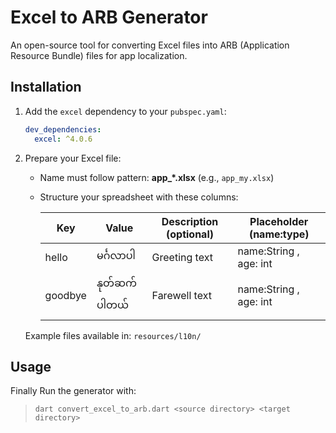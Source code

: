 # Excel to ARB Generator

An open-source tool for converting Excel files into ARB (Application Resource Bundle) files for app localization.

## Installation
1. Add the `excel` dependency to your `pubspec.yaml`:
    ```yaml
    dev_dependencies:
      excel: ^4.0.6
    ```

2. Prepare your Excel file:
   - Name must follow pattern: **app_*.xlsx** (e.g., `app_my.xlsx`)
   - Structure your spreadsheet with these columns:
   
     | Key     | Value       | Description (optional) | Placeholder (name:type) |
     |---------|-------------|------------------------|------------------------|
     | hello   | မင်္ဂလာပါ  | Greeting text         | name:String , age: int |
     | goodbye | နုတ်ဆက်ပါတယ် | Farewell text         | name:String , age: int |

   Example files available in: `resources/l10n/`


## Usage
Finally Run the generator with:

> `dart convert_excel_to_arb.dart <source directory> <target directory>`




